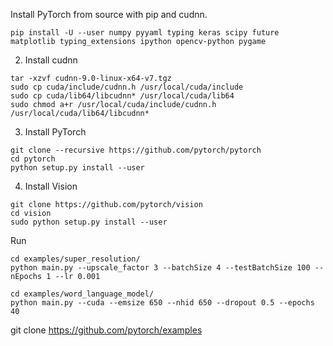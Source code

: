 Install PyTorch from source with pip and cudnn.


```
pip install -U --user numpy pyyaml typing keras scipy future matplotlib typing_extensions ipython opencv-python pygame
```

2) Install cudnn

```
tar -xzvf cudnn-9.0-linux-x64-v7.tgz
sudo cp cuda/include/cudnn.h /usr/local/cuda/include
sudo cp cuda/lib64/libcudnn* /usr/local/cuda/lib64
sudo chmod a+r /usr/local/cuda/include/cudnn.h /usr/local/cuda/lib64/libcudnn*
```

3) Install PyTorch

```
git clone --recursive https://github.com/pytorch/pytorch
cd pytorch
python setup.py install --user
```

4) Install Vision

```
git clone https://github.com/pytorch/vision
cd vision
sudo python setup.py install --user
```

Run

```
cd examples/super_resolution/
python main.py --upscale_factor 3 --batchSize 4 --testBatchSize 100 --nEpochs 1 --lr 0.001

cd examples/word_language_model/
python main.py --cuda --emsize 650 --nhid 650 --dropout 0.5 --epochs 40   
```


git clone https://github.com/pytorch/examples

